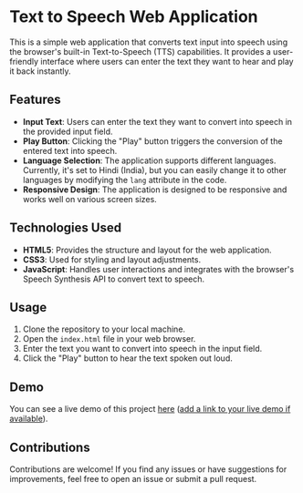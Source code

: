 # Text to Speech Web Application

This is a simple web application that converts text input into speech using the browser's built-in Text-to-Speech (TTS) capabilities. It provides a user-friendly interface where users can enter the text they want to hear and play it back instantly.

## Features

- **Input Text**: Users can enter the text they want to convert into speech in the provided input field.
- **Play Button**: Clicking the "Play" button triggers the conversion of the entered text into speech.
- **Language Selection**: The application supports different languages. Currently, it's set to Hindi (India), but you can easily change it to other languages by modifying the `lang` attribute in the code.
- **Responsive Design**: The application is designed to be responsive and works well on various screen sizes.

## Technologies Used

- **HTML5**: Provides the structure and layout for the web application.
- **CSS3**: Used for styling and layout adjustments.
- **JavaScript**: Handles user interactions and integrates with the browser's Speech Synthesis API to convert text to speech.

## Usage

1. Clone the repository to your local machine.
2. Open the `index.html` file in your web browser.
3. Enter the text you want to convert into speech in the input field.
4. Click the "Play" button to hear the text spoken out loud.

## Demo

You can see a live demo of this project [here](#) ([add a link to your live demo if available](https://anurag-ez.github.io/Text-to-Speech/)).

## Contributions

Contributions are welcome! If you find any issues or have suggestions for improvements, feel free to open an issue or submit a pull request.
